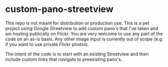 # custom-pano-streetview

This repo is not meant for distribution or production use. This is a pet project using Google Streetview to add custom pano's that I've taken and am hosting publically on Flickr. You are very welcome to use any part of the code on an as-is basis. Any other image input is currently out of scope (e.g. if you want to use private Flickr photos).

The intent of the code is to start with an existing Streetview and then include custom links that navigate to preexisting pano's.
